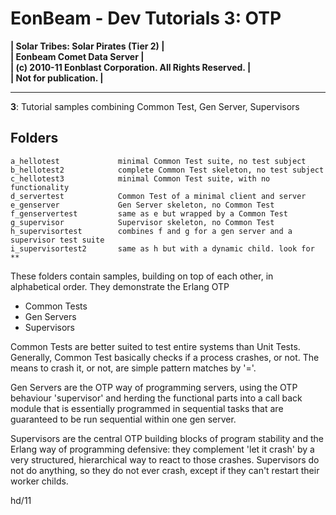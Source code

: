 EonBeam - Dev Tutorials 3: OTP
==============================

**| Solar Tribes: Solar Pirates (Tier 2)                   |**                                
**| Eonbeam Comet Data Server                              |**                           
**| (c) 2010-11 Eonblast Corporation. All Rights Reserved. |**                   
**| Not for publication.                                   |**

-----------------------------------------------------------------------

**3**: Tutorial samples combining Common Test, Gen Server, Supervisors

Folders
-------
	a_hellotest				minimal Common Test suite, no test subject
	b_hellotest2			complete Common Test skeleton, no test subject
	c_hellotest3			minimal Common Test suite, with no functionality
	d_servertest			Common Test of a minimal client and server 
	e_genserver				Gen Server skeleton, no Common Test
	f_genservertest			same as e but wrapped by a Common Test
	g_supervisor			Supervisor skeleton, no Common Test
	h_supervisortest		combines f and g for a gen server and a supervisor test suite
	i_supervisortest2		same as h but with a dynamic child. look for **


These folders contain samples, building on top of each other, 
in alphabetical order. They demonstrate the Erlang OTP

* Common Tests
* Gen Servers
* Supervisors

Common Tests are better suited to test entire systems than Unit Tests.
Generally, Common Test basically checks if a process crashes, or not. The means
to crash it, or not, are simple pattern matches by '='.

Gen Servers are the OTP way of programming servers, using the OTP behaviour
'supervisor' and herding the functional parts into a call back module that
is essentially programmed in sequential tasks that are guaranteed to be
run sequential within one gen server.

Supervisors are the central OTP building blocks of program stability and
the Erlang way of programming defensive: they complement 'let it crash' by
a very structured, hierarchical way to react to those crashes. Supervisors
do not do anything, so they do not ever crash, except if they can't restart
their worker childs.

hd/11